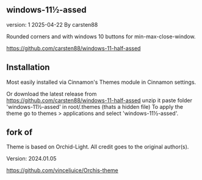 ## windows-11½-assed

version: 1
2025-04-22
By carsten88

Rounded corners and with windows 10 buttons for min-max-close-window.

https://github.com/carsten88/windows-11-half-assed

## Installation

Most easily installed via Cinnamon's Themes module in Cinnamon settings.

Or download the latest release from https://github.com/carsten88/windows-11-half-assed
unzip it
paste folder 'windows-11½-assed' in root/.themes (thats a hidden file)
To apply the theme go to themes > applications and select 'windows-11½-assed'.

## fork of

Theme is based on Orchid-Light. All credit goes to the original author(s).

Version: 2024.01.05

https://github.com/vinceliuice/Orchis-theme







